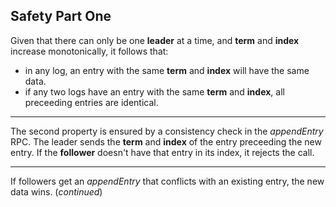 ##  Safety Part One

Given that there can only be one **leader** at a time, and **term** and **index** increase monotonically, it follows that:

 * in any log, an entry with the same **term** and **index** will have the same data.
 * if any two logs have an entry with the same **term** and **index**, all preceeding entries are identical.

 ***

 The second property is ensured by a consistency check in the _appendEntry_ RPC. The leader sends the **term** and **index** of the entry preceeding the new entry. If the **follower** doesn't have that entry in its index, it rejects the call.

 ***

 If followers get an _appendEntry_ that conflicts with an existing entry, the new data wins. (_continued_)
